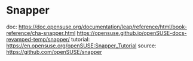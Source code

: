 # Snapper
doc: https://doc.opensuse.org/documentation/leap/reference/html/book-reference/cha-snapper.html https://opensuse.github.io/openSUSE-docs-revamped-temp/snapper/ tutorial: https://en.opensuse.org/openSUSE:Snapper_Tutorial source: https://github.com/openSUSE/snapper
